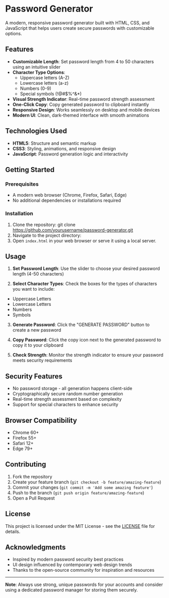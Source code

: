 # Password Generator

A modern, responsive password generator built with HTML, CSS, and JavaScript that helps users create secure passwords with customizable options.

## Features

- **Customizable Length**: Set password length from 4 to 50 characters using an intuitive slider
- **Character Type Options**:
  - Uppercase letters (A-Z)
  - Lowercase letters (a-z)
  - Numbers (0-9)
  - Special symbols (!@#$%^&*)
- **Visual Strength Indicator**: Real-time password strength assessment
- **One-Click Copy**: Copy generated password to clipboard instantly
- **Responsive Design**: Works seamlessly on desktop and mobile devices
- **Modern UI**: Clean, dark-themed interface with smooth animations

## Technologies Used

- **HTML5**: Structure and semantic markup
- **CSS3**: Styling, animations, and responsive design
- **JavaScript**: Password generation logic and interactivity

## Getting Started

### Prerequisites

- A modern web browser (Chrome, Firefox, Safari, Edge)
- No additional dependencies or installations required

### Installation

1. Clone the repository:
   git clone https://github.com/yourusername/password-generator.git
2. Navigate to the project directory:
3. Open `index.html` in your web browser or serve it using a local server.

## Usage

1. **Set Password Length**: Use the slider to choose your desired password length (4-50 characters)

2. **Select Character Types**: Check the boxes for the types of characters you want to include:
- Uppercase Letters
- Lowercase Letters
- Numbers
- Symbols

3. **Generate Password**: Click the "GENERATE PASSWORD" button to create a new password

4. **Copy Password**: Click the copy icon next to the generated password to copy it to your clipboard

5. **Check Strength**: Monitor the strength indicator to ensure your password meets security requirements


## Security Features

- No password storage - all generation happens client-side
- Cryptographically secure random number generation
- Real-time strength assessment based on complexity
- Support for special characters to enhance security

## Browser Compatibility

- Chrome 60+
- Firefox 55+
- Safari 12+
- Edge 79+

## Contributing

1. Fork the repository
2. Create your feature branch (`git checkout -b feature/amazing-feature`)
3. Commit your changes (`git commit -m 'Add some amazing feature'`)
4. Push to the branch (`git push origin feature/amazing-feature`)
5. Open a Pull Request

## License

This project is licensed under the MIT License - see the [LICENSE](LICENSE) file for details.

## Acknowledgments

- Inspired by modern password security best practices
- UI design influenced by contemporary web design trends
- Thanks to the open-source community for inspiration and resources

---

**Note**: Always use strong, unique passwords for your accounts and consider using a dedicated password manager for storing them securely.





